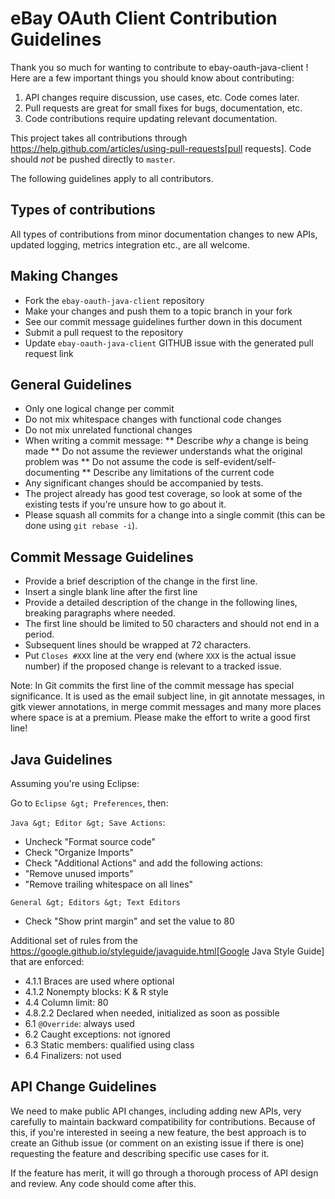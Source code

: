 # eBay OAuth Client Contribution Guidelines


Thank you so much for wanting to contribute to ebay-oauth-java-client ! Here are a few important things you should know about contributing:

  1. API changes require discussion, use cases, etc. Code comes later.
  2. Pull requests are great for small fixes for bugs, documentation, etc.
  3. Code contributions require updating relevant documentation.

This project takes all contributions through https://help.github.com/articles/using-pull-requests[pull requests].
Code should *not* be pushed directly to `master`.

The following guidelines apply to all contributors.

## Types of contributions
All types of contributions from minor documentation changes to new APIs, updated logging, metrics integration etc., are all welcome.

## Making Changes
* Fork the `ebay-oauth-java-client` repository
* Make your changes and push them to a topic branch in your fork
* See our commit message guidelines further down in this document
* Submit a pull request to the repository
* Update `ebay-oauth-java-client` GITHUB issue with the generated pull request link

## General Guidelines
* Only one logical change per commit
* Do not mix whitespace changes with functional code changes
* Do not mix unrelated functional changes
* When writing a commit message:
    ** Describe _why_ a change is being made
    ** Do not assume the reviewer understands what the original problem was
    ** Do not assume the code is self-evident/self-documenting
    ** Describe any limitations of the current code
* Any significant changes should be accompanied by tests.
* The project already has good test coverage, so look at some of the existing tests if you're unsure how to go about it.
* Please squash all commits for a change into a single commit (this can be done using `git rebase -i`).

## Commit Message Guidelines
* Provide a brief description of the change in the first line.
* Insert a single blank line after the first line
* Provide a detailed description of the change in the following lines, breaking
 paragraphs where needed.
* The first line should be limited to 50 characters and should not end in a
 period.
* Subsequent lines should be wrapped at 72 characters.
* Put `Closes #XXX` line at the very end (where `XXX` is the actual issue number) if the proposed change is relevant to a tracked issue.

Note: In Git commits the first line of the commit message has special significance. It is used as the email subject line, in git annotate messages, in gitk viewer annotations, in merge commit messages and many more places where space is at a premium. Please make the effort to write a good first line!

## Java Guidelines
Assuming you're using Eclipse:

Go to `Eclipse &gt; Preferences`, then:

`Java &gt; Editor &gt; Save Actions`:

* Uncheck "Format source code"
* Check "Organize Imports"
* Check "Additional Actions" and add the following actions:
* "Remove unused imports"
* "Remove trailing whitespace on all lines"

`General &gt; Editors &gt; Text Editors`

* Check "Show print margin" and set the value to 80

Additional set of rules from the https://google.github.io/styleguide/javaguide.html[Google Java Style Guide]
that are enforced:

* 4.1.1 Braces are used where optional
* 4.1.2 Nonempty blocks: K &amp; R style
* 4.4 Column limit: 80
* 4.8.2.2 Declared when needed, initialized as soon as possible
* 6.1 `@Override`: always used
* 6.2 Caught exceptions: not ignored
* 6.3 Static members: qualified using class
* 6.4 Finalizers: not used

## API Change Guidelines
We need to make public API changes, including adding new APIs, very carefully to maintain backward compatibility for contributions. Because of this, if you're interested in seeing a new feature, the best approach is to create an Github issue (or comment on an existing issue if there is one) requesting the feature and describing specific use cases for it.

If the feature has merit, it will go through a thorough process of API design and review. Any code should come after this.